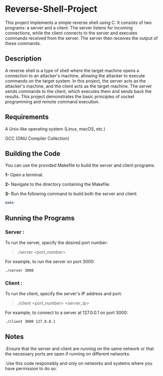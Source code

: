 # Reverse-Shell-Project
This project implements a simple reverse shell using C. It consists of two programs: a server and a client. 
The server listens for incoming connections, while the client connects to the server and executes commands received from the server. 
The server then receives the output of these commands.

## Description
A reverse shell is a type of shell where the target machine opens a connection to an attacker's machine, allowing the attacker to execute commands on the target system. In this project, the server acts as the attacker's machine, and the client acts as the target machine. The server sends commands to the client, which executes them and sends back the results. This project demonstrates the basic principles of socket programming and remote command execution.

## Requirements
A Unix-like operating system (Linux, macOS, etc.)

GCC (GNU Compiler Collection)

## Building the Code
You can use the provided Makefile to build the server and client programs.

**1-** Open a terminal.

**2-** Navigate to the directory containing the Makefile.

**3-** Run the following command to build both the server and client:

```bash
make
```

## Running the Programs
### Server :

To run the server, specify the desired port number:

> ./server <port_number>

For example, to run the server on port 3000:

```bash
./server 3000
```

### Client :

To run the client, specify the server's IP address and port:

> ./client <port_number> <server_ip>

For example, to connect to a server at 127.0.0.1 on port 3000:

```bash
./client 3000 127.0.0.1
```

## Notes
.Ensure that the server and client are running on the same network or that the necessary ports are open if running on different networks.

.Use this code responsibly and only on networks and systems where you have permission to do so.
